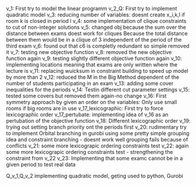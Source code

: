 v_1: First try to model the linear programm
v_2_Q: First try to implement quadratic model
v_3: reducing number of variables: doesnt create x_i,k,l if room k is closed in period l
v_4: some implementation of clique constraints to cut of non-integer solutions
v_5: changed obj because the sum over the distance between exams doest work for cliques Because the total distance between them would be in a clique of 3 independent of the period of the third exam
v_6: found out that c6 is completly redundant so simple removed it
v_7: testing new objective function
v_8: removed the new objective function again
v_9: testing slightly different objective function again
v_10: implementing locations meaning that exams are only written where the lecture is
v_11: replacing wuicksum in constraint building to speed up model by more than 2
v_12: reduced the M in the Big Method dependent of the number of students participating in an exam
v_13: adding some cover inequalities for the periods
v_14: Testin different cut parameter settings
v_15: tested some covers but removed them again-no change
v_16: First symmetry approach by given an order on the variables: Only use small rooms if big rooms are in use
v_17_lexicographic: First try to force lexicographic order
v_17_pertubate:  implementing idea of v_16 as an pertubation of the objective function
v_18: Different lexicographic order
v_19: trying out setting branch priority ont the periods first
v_20: rudimentary try to implement Orbital branching in gurobi using some pretty simple grouping idea and constraint branching - doesnt work well grouping fails because of conflicts
v_21: some more lexicograpic ordering constraints test
v_22: again some more lexicograpic ordering constraints test - strengthening the constraint from v_22
v_23: Implementing that some examc cannot be in a given period to test real data

Q_v_1,Q_v_2 implementing quadratic model, geting used to python, Gurobi











